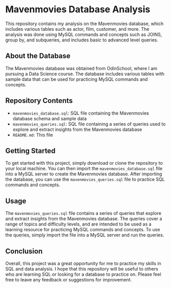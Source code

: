 # Mavenmovies Database Analysis

This repository contains my analysis on the Mavenmovies database, which includes various tables such as actor, film, customer, and more. 
The analysis was done using MySQL commands and concepts such as JOINS, group by, and subqueries, and includes basic to advanced level queries. 

## About the Database

The Mavenmovies database was obtained from OdinSchool, where I am pursuing a Data Science course. 
The database includes various tables with sample data that can be used for practicing MySQL commands and concepts.

## Repository Contents

- `mavenmovies_database.sql`: SQL file containing the Mavenmovies database schema and sample data
- `mavenmovies_queries.sql`: SQL file containing a series of queries used to explore and extract insights from the Mavenmovies database
- `README.md`: This file

## Getting Started

To get started with this project, simply download or clone the repository to your local machine. You can then import the `mavenmovies_database.sql` file 
into a MySQL server to create the Mavenmovies database. After importing the database, you can use the `mavenmovies_queries.sql` file to practice SQL commands and concepts.

## Usage

The `mavenmovies_queries.sql` file contains a series of queries that explore and extract insights from the Mavenmovies database. The queries cover a range
 of topics and difficulty levels, and are intended to be used as a learning resource for practicing MySQL commands and concepts. To use the queries, 
simply import the file into a MySQL server and run the queries.

## Conclusion

Overall, this project was a great opportunity for me to practice my skills in SQL and data analysis. I hope that this repository will be useful to others
 who are learning SQL or looking for a database to practice on. Please feel free to leave any feedback or suggestions for improvement.